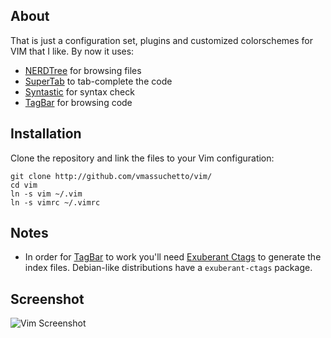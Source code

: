 About
-----

That is just a configuration set, plugins and customized colorschemes for VIM
that I like. By now it uses:

* [NERDTree](https://github.com/scrooloose/nerdtree) for browsing files
* [SuperTab](https://github.com/ervandew/supertab) to tab-complete the code
* [Syntastic](https://github.com/scrooloose/syntastic) for syntax check
* [TagBar](https://github.com/majutsushi/tagbar) for browsing code

Installation
------------

Clone the repository and link the files to your Vim configuration:

    git clone http://github.com/vmassuchetto/vim/
    cd vim
    ln -s vim ~/.vim
    ln -s vimrc ~/.vimrc

Notes
-----

* In order for [TagBar](http://majutsushi.github.com/tagbar/) to work you'll
  need [Exuberant Ctags](http://ctags.sourceforge.net/) to generate the
  index files.  Debian-like distributions have a `exuberant-ctags` package.

Screenshot
----------

![Vim Screenshot](https://github.com/viniciusmassuchetto/vim/raw/master/screenshot.png)
